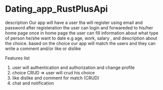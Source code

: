 # Dating_app_RustPlusApi
description Our app will have a user tha will register using email and password after registeration the user can login and forwareded to his/her home page once in home page the user can fill information about what type of person he/she want to date e.g age, work, salary , and description about the choice. based on the choice our app will match the users and they can write a comment and/or like or dislike

Features list

1. user will authentication and authorization and change profile
2. choice CRUD => user will crud his choice
3. like dislike and comment for match (CRUD)
4. chat and notification 

